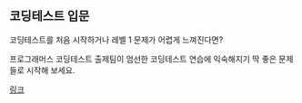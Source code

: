 ## 코딩테스트 입문

코딩테스트를 처음 시작하거나 레벨 1 문제가 어렵게 느껴진다면?

프로그래머스 코딩테스트 출제팀이 엄선한 코딩테스트 연습에 익숙해지기 딱 좋은 문제들로 시작해 보세요.

[링크](https://school.programmers.co.kr/learn/challenges/beginner?order=acceptance_desc&languages=python3)
